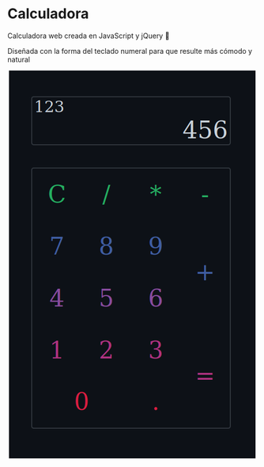 # Calculadora

Calculadora web creada en JavaScript y jQuery :symbols:

Diseñada con la forma del teclado numeral para que resulte más cómodo y natural

<p align="center">
	<img src="img/general.PNG" alt="Imagen calculadora" />
</p>